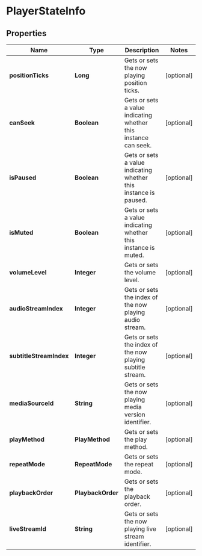 

# PlayerStateInfo


## Properties

| Name | Type | Description | Notes |
|------------ | ------------- | ------------- | -------------|
|**positionTicks** | **Long** | Gets or sets the now playing position ticks. |  [optional] |
|**canSeek** | **Boolean** | Gets or sets a value indicating whether this instance can seek. |  [optional] |
|**isPaused** | **Boolean** | Gets or sets a value indicating whether this instance is paused. |  [optional] |
|**isMuted** | **Boolean** | Gets or sets a value indicating whether this instance is muted. |  [optional] |
|**volumeLevel** | **Integer** | Gets or sets the volume level. |  [optional] |
|**audioStreamIndex** | **Integer** | Gets or sets the index of the now playing audio stream. |  [optional] |
|**subtitleStreamIndex** | **Integer** | Gets or sets the index of the now playing subtitle stream. |  [optional] |
|**mediaSourceId** | **String** | Gets or sets the now playing media version identifier. |  [optional] |
|**playMethod** | **PlayMethod** | Gets or sets the play method. |  [optional] |
|**repeatMode** | **RepeatMode** | Gets or sets the repeat mode. |  [optional] |
|**playbackOrder** | **PlaybackOrder** | Gets or sets the playback order. |  [optional] |
|**liveStreamId** | **String** | Gets or sets the now playing live stream identifier. |  [optional] |



